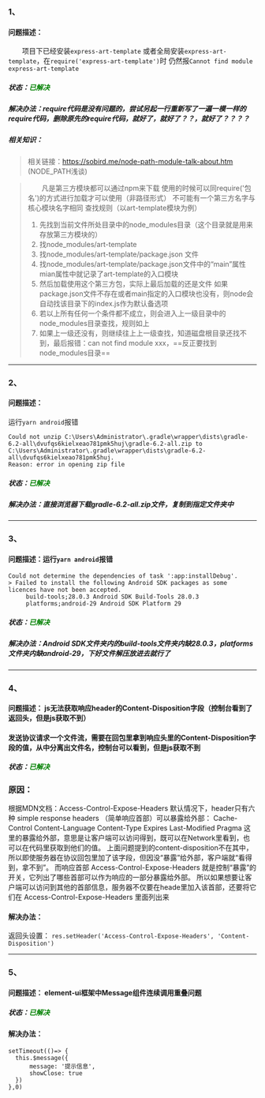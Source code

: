 ### 1、
#### 问题描述：
&emsp;&emsp;项目下已经安装`express-art-template`
或者全局安装`express-art-template`，在`require('express-art-template')`时
仍然报`Cannot find module express-art-template`
##### 状态：<font color=#008000 >已解决</font>

##### 解决办法：require代码是没有问题的，尝试另起一行重新写了一遍一模一样的require代码，删除原先的require代码，就好了，就好了？？，就好了？？？？

##### 相关知识：


> 相关链接：https://sobird.me/node-path-module-talk-about.htm      (NODE_PATH浅谈) 

>&emsp;&emsp;凡是第三方模块都可以通过npm来下载
使用的时候可以同require('包名')的方式进行加载才可以使用（非路径形式）
不可能有一个第三方名字与核心模块名字相同
查找规则（以art-template模块为例）
> 1. 先找到当前文件所处目录中的node_modules目录（这个目录就是用来存放第三方模块的）
> 2. 找node_modules/art-template
> 3. 找node_modules/art-template/package.json 文件
> 4. 找node_modules/art-template/package.json文件中的“main”属性
mian属性中就记录了art-template的入口模块
> 5. 然后加载使用这个第三方包，实际上最后加载的还是文件
如果package.json文件不存在或者main指定的入口模块也没有，则node会自动找该目录下的index.js作为默认备选项
> 6. 若以上所有任何一个条件都不成立，则会进入上一级目录中的node_modules目录查找，规则如上
> 7. 如果上一级还没有，则继续往上上一级查找，知道磁盘根目录还找不到，最后报错：can not find module xxx，==反正要找到node_modules目录==


-----

### 2、
#### 问题描述：

运行`yarn android`报错

```
Could not unzip C:\Users\Administrator\.gradle\wrapper\dists\gradle-6.2-all\dvufqs6kielxeao781pmk5huj\gradle-6.2-all.zip to C:\Users\Administrator\.gradle\wrapper\dists\gradle-6.2-all\dvufqs6kielxeao781pmk5huj.
Reason: error in opening zip file
```

##### 状态：<font color=#008000 >已解决</font>

##### 解决办法：直接浏览器下载gradle-6.2-all.zip文件，复制到指定文件夹中

------
### 3、
#### 问题描述：运行`yarn android`报错
```
Could not determine the dependencies of task ':app:installDebug'.
> Failed to install the following Android SDK packages as some licences have not been accepted.
     build-tools;28.0.3 Android SDK Build-Tools 28.0.3
     platforms;android-29 Android SDK Platform 29
```

##### 状态：<font color=#008000 >已解决</font>

##### 解决办法：Android SDK文件夹内的build-tools文件夹内缺28.0.3，platforms文件夹内缺android-29，下好文件解压放进去就行了

------
###  4、
#### 问题描述： js无法获取响应header的Content-Disposition字段（控制台看到了返回头，但是js获取不到）  
#### 发送协议请求一个文件流，需要在回包里拿到响应头里的Content-Disposition字段的值，从中分离出文件名，控制台可以看到，但是js获取不到

##### 状态：<font color=#008000 >已解决</font>

### 原因：
根据MDN文档：Access-Control-Expose-Headers
默认情况下，header只有六种 simple response headers （简单响应首部）可以暴露给外部：
Cache-Control
Content-Language
Content-Type
Expires
Last-Modified
Pragma
这里的暴露给外部，意思是让客户端可以访问得到，既可以在Network里看到，也可以在代码里获取到他们的值。
上面问题提到的content-disposition不在其中，所以即使服务器在协议回包里加了该字段，但因没“暴露”给外部，客户端就“看得到，拿不到”。
而响应首部 Access-Control-Expose-Headers 就是控制“暴露”的开关，它列出了哪些首部可以作为响应的一部分暴露给外部。
所以如果想要让客户端可以访问到其他的首部信息，服务器不仅要在heade里加入该首部，还要将它们在 Access-Control-Expose-Headers 里面列出来
#### 解决办法：
返回头设置：
`res.setHeader('Access-Control-Expose-Headers', 'Content-Disposition')`

------
###  5、
#### 问题描述： element-ui框架中Message组件连续调用重叠问题

##### 状态：<font color=#008000 >已解决</font>

#### 解决办法：

```
setTimeout(()=> {
  this.$message({
      message: '提示信息',
      showClose: true
  })
},0)
```

